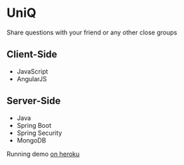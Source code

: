# UniQ

Share questions with your friend or any other close groups


## Client-Side

- JavaScript
- AngularJS

## Server-Side

- Java
- Spring Boot
- Spring Security
- MongoDB

Running demo 
[on heroku](https://uniqy.herokuapp.com)
